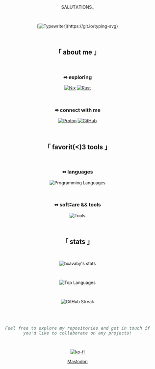 <div align="center">

SɅLUTɅTIONS_

<br>

[![Typewriter](https://readme-typing-svg.herokuapp.com?font=VT323&size=40&duration=2500&color=4D2ED0&background=00000000&center=true&vCenter=true&width=1000&lines=LINUX+CLI+DEVELOPMENT+WITH+CONSTRAINTS+AROUND;1.+OPSEC;2.+CYBERSECURITY+TOOLING;3.+ABSTRUSE+OPERATIONS;4.+LLM+INTEGRATION;FOR+VOGUISH+CLI+WORKFLOWS!)](https://git.io/typing-svg)

</div>

<br>

<div align="center">

## 「 about me 」

<br>

</div>

<div align="center">
  
### ⇴ exploring

[![Nix](https://img.shields.io/badge/NIX-1B1B1D?style=for-the-badge&logo=nixos&logoColor=5E6C8C)](https://nixos.org/)
[![Rust](https://img.shields.io/badge/RUST-1B1B1D?style=for-the-badge&logo=rust&logoColor=61535B)](https://www.rust-lang.org/)

<br>

### ⇴ connect with me

<p align="center">
<a href="mailto:bxavaby@protonmail.ch" target="_blank"><img src="https://img.shields.io/badge/Proton-1B1B1D?style=for-the-badge&logo=protonmail&logoColor=4D2ED0" alt="Proton" /></a>
<a href="https://github.com/bxavaby" target="_blank"><img src="https://img.shields.io/badge/GitHub-1B1B1D?style=for-the-badge&logo=github&logoColor=D4C7CA" alt="GitHub" /></a>
</p>

</div>

<br>

<div align="center">

## 「 favorit(<)3 tools 」

<br>

</div>

<div align="center">

### ⇴ languages

<p align="center">
  <img src="https://skillicons.dev/icons?i=bash,go,lua,python" alt="Programming Languages" />
</p>

<br>

### ⇴ softʬare && tools

<p align="center">
  <img src="https://skillicons.dev/icons?i=docker,git,arch,linux" alt="Tools" />
</p>

</div>

<br>

<div align="center">

## 「 stats 」

<br>

<p align="center">
  <img src="https://github-readme-stats.vercel.app/api?username=bxavaby&show_icons=true&title_color=4D2ED0&icon_color=4D2ED0&bg_color=1B1B1D80&border_color=4D2ED033&text_color=947CDB&hide_border=false&border_radius=15" alt="bxavaby's stats" />
</p>

<br>

<p align="center">
  <img src="https://github-readme-stats.vercel.app/api/top-langs/?username=bxavaby&layout=compact&bg_color=1B1B1D80&border_color=4D2ED033&title_color=4D2ED0&text_color=947CDB&hide_border=false&border_radius=15" alt="Top Languages" />
</p>

<br>

<p align="center">
  <img src="https://github-readme-streak-stats.herokuapp.com/?user=bxavaby&background=1B1B1D80&border=4D2ED033&ring=947CDB&fire=4D2ED0&currStreakLabel=4D2ED0&sideLabels=4D2ED0&currStreakNum=4D2ED0&sideNums=4D2ED0&dates=947CDB&hide_border=false&border_radius=15" alt="GitHub Streak" />
</p>

</div>

#

<br>

<div align="center">

<span style="color:#627972; font-family:monospace">_Feel free to explore my repositories and get in touch if you'd like to collaborate on any projects!_</span>

<br>

[![ko-fi](https://ko-fi.com/img/githubbutton_sm.svg)](https://ko-fi.com/P5P116XU3H)

<a rel="me" href="https://infosec.exchange/@bxavaby">Mastodon</a>

</div>
